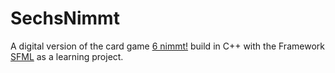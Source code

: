 # SechsNimmt
A digital version of the card game [6 nimmt!](https://de.wikipedia.org/wiki/6_nimmt!) build in C++ with the Framework [SFML](https://www.sfml-dev.org/) as a learning project.
